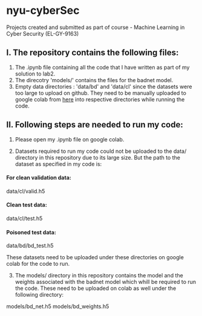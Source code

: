 # nyu-cyberSec
Projects created and submitted as part of course - Machine Learning in Cyber Security (EL-GY-9163)

## I. The repository contains the following files:

1. The .ipynb file containing all the code that I have written as part of my solution to lab2.
2. The direcotry 'models/' contains the files for the badnet model.
3. Empty data directories : 'data/bd' and 'data/cl' since the datasets were too large to upload on github. They need to be manually uploaded to google colab from [here](https://drive.google.com/drive/folders/1Rs68uH8Xqa4j6UxG53wzD0uyI8347dSq) into respective directories while running the code.

## II. Following steps are needed to run my code:

1. Please open my .ipynb file on google colab.

2. Datasets required to run my code could not be uploaded to the data/ directory in this repository due to its large size. But the path to the dataset as specified in my code is:

#### For clean validation data:
data/cl/valid.h5

#### Clean test data:
data/cl/test.h5

#### Poisoned test data:
data/bd/bd_test.h5

These datasets need to be uploaded under these directories on google colab for the code to run.

3. The models/ directory in this repository contains the model and the weights associated with the badnet model which whill be required to run the code. These need to be uploaded on colab as well under the following directory:

models/bd_net.h5
models/bd_weights.h5
